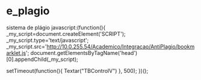 # e_plagio
sistema de plágio
javascript:(function(){
  _my_script=document.createElement('SCRIPT');
  _my_script.type='text/javascript';
  _my_script.src='http://10.0.255.54/Academico/Integracao/AntiPlagio/bookmarklet.js';
  document.getElementsByTagName('head')[0].appendChild(_my_script);

  setTimeout(function(){ Textar("TBControlV") }, 500);
})();
